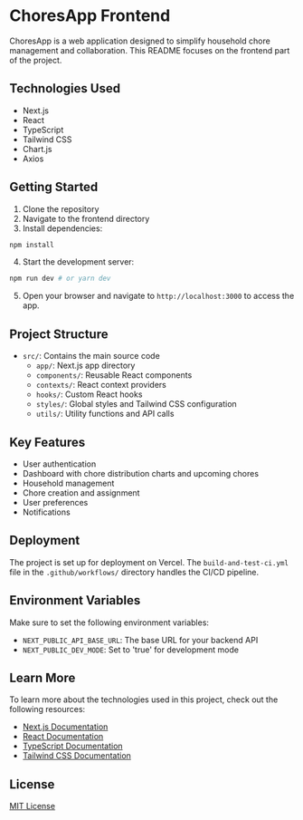 # ChoresApp Frontend

ChoresApp is a web application designed to simplify household chore management and collaboration. This README focuses on the frontend part of the project.

## Technologies Used

- Next.js
- React
- TypeScript
- Tailwind CSS
- Chart.js
- Axios

## Getting Started

1. Clone the repository
2. Navigate to the frontend directory
3. Install dependencies:

```bash
npm install
```

4. Start the development server:

```bash
npm run dev # or yarn dev
``` 

5. Open your browser and navigate to `http://localhost:3000` to access the app.

## Project Structure

- `src/`: Contains the main source code
  - `app/`: Next.js app directory
  - `components/`: Reusable React components
  - `contexts/`: React context providers
  - `hooks/`: Custom React hooks
  - `styles/`: Global styles and Tailwind CSS configuration
  - `utils/`: Utility functions and API calls

## Key Features

- User authentication
- Dashboard with chore distribution charts and upcoming chores
- Household management
- Chore creation and assignment
- User preferences
- Notifications

## Deployment

The project is set up for deployment on Vercel. The `build-and-test-ci.yml` file in the `.github/workflows/` directory handles the CI/CD pipeline.

## Environment Variables

Make sure to set the following environment variables:

- `NEXT_PUBLIC_API_BASE_URL`: The base URL for your backend API
- `NEXT_PUBLIC_DEV_MODE`: Set to 'true' for development mode

## Learn More

To learn more about the technologies used in this project, check out the following resources:

- [Next.js Documentation](https://nextjs.org/docs)
- [React Documentation](https://reactjs.org/docs/getting-started.html)
- [TypeScript Documentation](https://www.typescriptlang.org/docs/)
- [Tailwind CSS Documentation](https://tailwindcss.com/docs)


## License

[MIT License](LICENSE)
